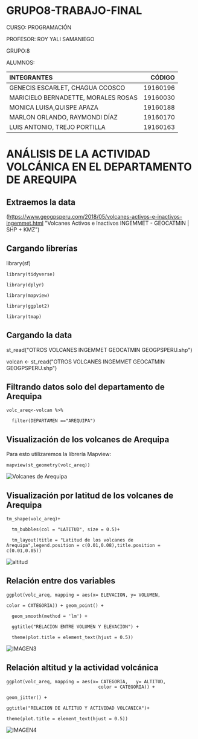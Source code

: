 # GRUPO8-TRABAJO-FINAL
CURSO: PROGRAMACIÓN

PROFESOR: ROY YALI SAMANIEGO

GRUPO:8

ALUMNOS:

|             INTEGRANTES                 |   CÓDIGO   |
|:----------------------------------------|-----------:|
| GENECIS ESCARLET, CHAGUA CCOSCO         |  19160196  |
| MARICIELO BERNADETTE, MORALES ROSAS     |  19160030  |
| MONICA LUISA,QUISPE APAZA               |  19160188  |
| MARLON ORLANDO, RAYMONDI DÍAZ           |  19160170  |
| LUIS ANTONIO, TREJO PORTILLA            |  19160163  |


# ANÁLISIS DE LA ACTIVIDAD VOLCÁNICA EN EL DEPARTAMENTO DE AREQUIPA

## Extraemos la data
(https://www.geogpsperu.com/2018/05/volcanes-activos-e-inactivos-ingemmet.html "Volcanes Activos e Inactivos INGEMMET - GEOCATMIN | SHP + KMZ")

## Cargando librerías
library(sf)
~~~
library(tidyverse)

library(dplyr)

library(mapview)

library(ggplot2)

library(tmap)
~~~

## Cargando la data 
st_read("OTROS VOLCANES INGEMMET GEOCATMIN GEOGPSPERU.shp")

volcan <- st_read("OTROS VOLCANES INGEMMET GEOCATMIN GEOGPSPERU.shp")

## Filtrando datos solo del departamento de Arequipa
~~~
volc_areq<-volcan %>%

  filter(DEPARTAMEN =="AREQUIPA")
~~~

## Visualización de los volcanes de Arequipa 
Para esto utilizaremos la librería Mapview:
~~~
mapview(st_geometry(volc_areq))
~~~

![Volcanes de Arequipa](https://user-images.githubusercontent.com/78512276/106982945-ab96b480-672a-11eb-99ee-04ae5d2ae356.png)

## Visualización  por  latitud de los volcanes de Arequipa
~~~
tm_shape(volc_areq)+

  tm_bubbles(col = "LATITUD", size = 0.5)+
  
  tm_layout(title = "Latitud de los volcanes de Arequipa",legend.position = c(0.01,0.08),title.position = c(0.01,0.05))
 ~~~ 
  ![altitud](https://user-images.githubusercontent.com/78512276/106985801-b43db980-672f-11eb-92d5-271e0c8f7f23.png)
  
## Relación entre dos variables
~~~
ggplot(volc_areq, mapping = aes(x= ELEVACION, y= VOLUMEN, 

color = CATEGORIA)) + geom_point() + 
				
  geom_smooth(method = 'lm') +
  
  ggtitle("RELACION ENTRE VOLUMEN Y ELEVACION") +
  
  theme(plot.title = element_text(hjust = 0.5))
~~~

  ![IMAGEN3](https://user-images.githubusercontent.com/78512276/106987519-43000580-6733-11eb-8880-36c6e2ba7ade.png)
  
  
  ## Relación altitud y la actividad volcánica
  ~~~
  ggplot(volc_areq, mapping = aes(x= CATEGORIA,   y= ALTITUD,  
                                    color = CATEGORIA)) + 
				
 geom_jitter() + 
 
 ggtitle("RELACION DE ALTITUD Y ACTIVIDAD VOLCANICA")+
 
  theme(plot.title = element_text(hjust = 0.5))
  ~~~
  
  ![IMAGEN4](https://user-images.githubusercontent.com/78512276/106988025-4e9ffc00-6734-11eb-919e-3a3fe054d78e.png)
